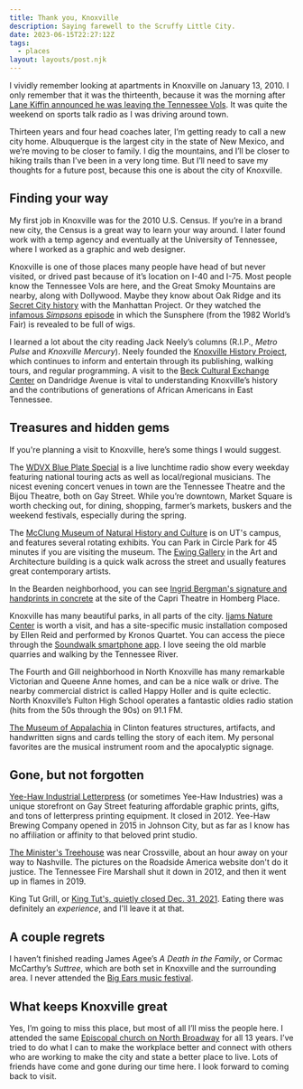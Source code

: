 ```yaml
---
title: Thank you, Knoxville
description: Saying farewell to the Scruffy Little City.
date: 2023-06-15T22:27:12Z
tags:
  - places
layout: layouts/post.njk
---
```


I vividly remember looking at apartments in Knoxville on January 13, 2010. I only remember that it was the thirteenth, because it was the morning after [Lane Kiffin announced he was leaving the Tennessee Vols](https://www.knoxnews.com/story/sports/college/university-of-tennessee/football/2020/01/12/10-years-ago-lane-kiffin-left-tennessee-vols-become-coach-usc/4448431002/). It was quite the weekend on sports talk radio as I was driving around town. 

Thirteen years and four head coaches later, I’m getting ready to call a new city home. Albuquerque is the largest city in the state of New Mexico, and we’re moving to be closer to family. I dig the mountains, and I’ll be closer to hiking trails than I’ve been in a very long time. But I’ll need to save my thoughts for a future post, because this one is about the city of Knoxville.

## Finding your way
My first job in Knoxville was for the 2010 U.S. Census. If you’re in a brand new city, the Census is a great way to learn your way around. I later found work with a temp agency and eventually at the University of Tennessee, where I worked as a graphic and web designer.

Knoxville is one of those places many people have head of but never visited, or drived past because of it’s location on I-40 and I-75. Most people know the Tennessee Vols are here, and the Great Smoky Mountains are nearby, along with Dollywood. Maybe they know about Oak Ridge and its [Secret City history](https://en.wikipedia.org/wiki/Oak_Ridge,_Tennessee#Manhattan_Project) with the Manhattan Project. Or they watched the [infamous <i>Simpsons</i> episode](https://en.wikipedia.org/wiki/Bart_on_the_Road) in which the Sunsphere (from the 1982 World’s Fair) is revealed to be full of wigs.

I learned a lot about the city reading Jack Neely’s columns (R.I.P., <i>Metro Pulse</i> and <i>Knoxville Mercury</i>). Neely founded the [Knoxville History Project](https://knoxvillehistoryproject.org/about/), which continues to inform and entertain through its publishing, walking tours, and regular programming. A visit to the [Beck Cultural Exchange Center](https://www.beckcenter.net/) on Dandridge Avenue is vital to understanding Knoxville’s history and the contributions of generations of African Americans in East Tennessee.


## Treasures and hidden gems

If you're planning a visit to Knoxville, here’s some things I would suggest.

The [WDVX Blue Plate Special](https://wdvx.com/program/blue-plate-special/) is a live lunchtime radio show every weekday featuring national touring acts as well as local/regional musicians. The nicest evening concert venues in town are the Tennessee Theatre and the Bijou Theatre, both on Gay Street. While you’re downtown, Market Square is worth checking out, for dining, shopping, farmer’s markets, buskers and the weekend festivals, especially during the spring.

The [McClung Museum of Natural History and Culture](https://mcclungmuseum.utk.edu/visit/exhibitions/) is on UT's campus, and features several rotating exhibits. You can Park in Circle Park for 45 minutes if you are visiting the museum. The [Ewing Gallery](https://ewing-gallery.utk.edu/) in the Art and Architecture building is a quick walk across the street and usually features great contemporary artists.

In the Bearden neighborhood, you can see [Ingrid Bergman's signature and handprints in concrete](https://knoxvillehistoryproject.org/bearden-historic-points-interest/) at the site of the Capri Theatre in Homberg Place.

Knoxville has many beautiful parks, in all parts of the city. [Ijams Nature Center](https://www.ijams.org/) is worth a visit, and has a site-specific music installation composed by Ellen Reid and performed by Kronos Quartet. You can access the piece through the [Soundwalk smartphone app](https://www.ellenreidsoundwalk.com/). I love seeing the old marble quarries and walking by the Tennessee River.

The Fourth and Gill neighborhood in North Knoxville has many remarkable Victorian and Queene Anne homes, and can be a nice walk or drive. The nearby commercial district is called Happy Holler and is quite eclectic. North Knoxville’s Fulton High School operates a fantastic oldies radio station (hits from the 50s through the 90s) on 91.1 FM.

[The Museum of Appalachia](https://www.museumofappalachia.org/) in Clinton features structures, artifacts, and handwritten signs and cards telling the story of each item. My personal favorites are the musical instrument room and the apocalyptic signage.


## Gone, but not forgotten
[Yee-Haw Industrial Letterpress](https://panhandlermagazine.com/art/yee-haw-industries/) (or sometimes Yee-Haw Industries) was a unique storefront on Gay Street featuring affordable graphic prints, gifts, and tons of letterpress printing equipment. It closed in 2012. Yee-Haw Brewing Company opened in 2015 in Johnson City, but as far as I know has no affiliation or affinity to that beloved print studio.

[The Minister's Treehouse](https://www.roadsideamerica.com/story/13769) was near Crossville, about an hour away on your way to Nashville. The pictures on the Roadside America website don't do it justice. The Tennessee Fire Marshall shut it down in 2012, and then it went up in flames in 2019.

King Tut Grill, or [King Tut's, quietly closed Dec. 31, 2021](https://www.knoxnews.com/story/shopper-news/south-knox/2022/02/02/king-tut-grill-south-knoxville-closes-after-decades/9226752002/). Eating there was definitely an *experience*, and I'll leave it at that.


## A couple regrets
I haven’t finished reading James Agee’s <i>A Death in the Family</i>, or Cormac McCarthy’s <i>Suttree</i>, which are both set in Knoxville and the surrounding area. I never attended the [Big Ears music festival](https://bigearsfestival.org/).


## What keeps Knoxville great
Yes, I’m going to miss this place, but most of all I’ll miss the people here. I attended the same [Episcopal church on North Broadway](https://www.stjamesknox.org/) for all 13 years. I’ve tried to do what I can to make the workplace better and connect with others who are working to make the city and state a better place to live. Lots of friends have come and gone during our time here. I look forward to coming back to visit.

